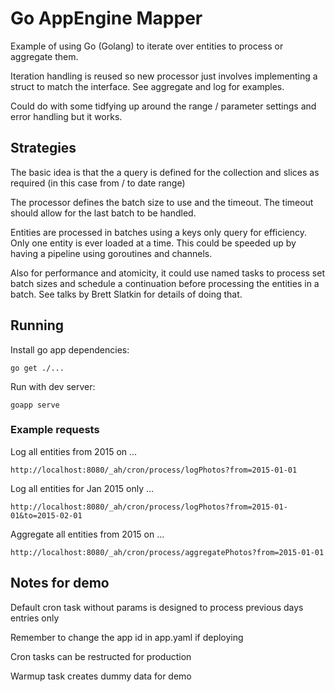 # Go AppEngine Mapper

Example of using Go (Golang) to iterate over entities to process or aggregate them.

Iteration handling is reused so new processor just involves implementing a struct to match the interface.
See aggregate and log for examples.

Could do with some tidfying up around the range / parameter settings and error handling but it works.

## Strategies

The basic idea is that the a query is defined for the collection and slices as required (in this case from / to date range)

The processor defines the batch size to use and the timeout. The timeout should allow for the last batch to be handled.

Entities are processed in batches using a keys only query for efficiency. Only one entity is ever loaded at a time. This
could be speeded up by having a pipeline using goroutines and channels.

Also for performance and atomicity, it could use named tasks to process set batch sizes and schedule a continuation before
processing the entities in a batch. See talks by Brett Slatkin for details of doing that.

## Running

Install go app dependencies:

    go get ./...

Run with dev server:

    goapp serve

### Example requests

Log all entities from 2015 on ...

    http://localhost:8080/_ah/cron/process/logPhotos?from=2015-01-01

Log all entities for Jan 2015 only ...

    http://localhost:8080/_ah/cron/process/logPhotos?from=2015-01-01&to=2015-02-01

Aggregate all entities from 2015 on ...

    http://localhost:8080/_ah/cron/process/aggregatePhotos?from=2015-01-01

## Notes for demo

Default cron task without params is designed to process previous days entries only

Remember to change the app id in app.yaml if deploying

Cron tasks can be restructed for production

Warmup task creates dummy data for demo